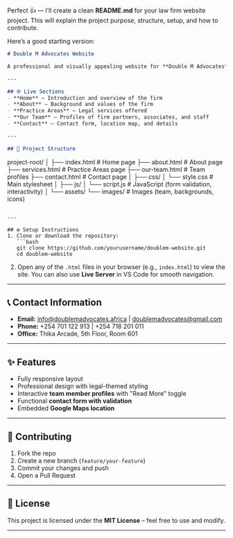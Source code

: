 Perfect 👍 — I’ll create a clean **README.md** for your law firm website project.
This will explain the project purpose, structure, setup, and how to contribute.

Here’s a good starting version:

```markdown
# Double M Advocates Website

A professional and visually appealing website for **Double M Advocates**, designed to present the firm’s services, team, and contact details in a modern and organized way.

---

## 🌐 Live Sections
- **Home** – Introduction and overview of the firm  
- **About** – Background and values of the firm  
- **Practice Areas** – Legal services offered  
- **Our Team** – Profiles of firm partners, associates, and staff  
- **Contact** – Contact form, location map, and details  

---

## 📂 Project Structure
```

project-root/
│
├── index.html          # Home page
├── about.html          # About page
├── services.html       # Practice Areas page
├── our-team.html       # Team profiles
├── contact.html        # Contact page
│
├── css/
│   └── style.css       # Main stylesheet
│
├── js/
│   └── script.js       # JavaScript (form validation, interactivity)
│
└── assets/
└── images/         # Images (team, backgrounds, icons)

````

---

## ⚙️ Setup Instructions
1. Clone or download the repository:
   ```bash
   git clone https://github.com/yourusername/doublem-website.git
   cd doublem-website
````

2. Open any of the `.html` files in your browser (e.g., `index.html`) to view the site.
   You can also use **Live Server** in VS Code for smooth navigation.

---

## 📞 Contact Information

* **Email:** [info@doublemadvocates.africa](mailto:info@doublemadvocates.africa) | [doublemadvocates@gmail.com](mailto:doublemadvocates@gmail.com)
* **Phone:** +254 701 122 913 | +254 718 201 011
* **Office:** Thika Arcade, 5th Floor, Room 601

---

## ✨ Features

* Fully responsive layout
* Professional design with legal-themed styling
* Interactive **team member profiles** with "Read More" toggle
* Functional **contact form with validation**
* Embedded **Google Maps location**

---

## 🤝 Contributing

1. Fork the repo
2. Create a new branch (`feature/your-feature`)
3. Commit your changes and push
4. Open a Pull Request

---

## 📜 License

This project is licensed under the **MIT License** – feel free to use and modify.

---

```


